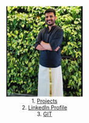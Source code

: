 <center><img src="/images/my_pic.jpg" alt="Avatar" style="width:200px"></center> 

<center>1. <a href="https://docs.google.com/spreadsheets/d/1tHFYnNZkA8kO0w2tk10G_c88rnqVLbw9hhaiSz2tGc8/edit?usp=sharing">Projects</a></center>
<center>2. <a href="https://www.linkedin.com/in/keyur-talathi-a64227120">LinkedIn Profile</a> </center>
<center>3. <a href="https://github.com/keyurtalathi?tab=repositories">GIT</a> </center>
